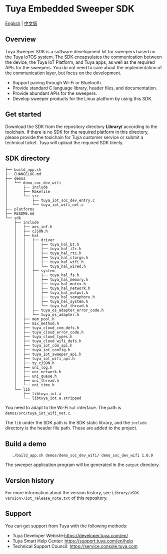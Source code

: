 # Tuya Embedded Sweeper SDK

[English](README.md) | [中文版](README_cn.md)

## Overview

Tuya Sweeper SDK is a software development kit for sweepers based on the Tuya IoTOS system. The SDK encapsulates the communication between the device, the Tuya IoT Platform, and Tuya apps, as well as the required APIs for the sweepers. You do not need to care about the implementation of the communication layer, but focus on the development.

* Support pairing through Wi-Fi or Bluetooth.
* Provide standard C language library, header files, and documentation.
* Provide abundant APIs for the sweepers.
* Develop sweeper products for the Linux platform by using this SDK.

## Get started

Download the SDK from the repository directory **Library/<SDK version>** according to the toolchain. If there is no SDK for the required platform in this directory, please provide the toolchain for Tuya customer service or submit a technical ticket. Tuya will upload the required SDK timely.


## SDK directory

```
├── build_app.sh
├── CHANGELOG.md
├── demos
│   └── demo_soc_dev_wifi
│       ├── include
│       ├── Makefile
│       └── src
│           ├── tuya_iot_soc_dev_entry.c
│           └── tuya_iot_wifi_net.c
├── platforms
├── README.md
└── sdk
    ├── include
    │   ├── aes_inf.h
    │   ├── cJSON.h
    │   ├── hal
    │   │   ├── driver
    │   │   │   ├── tuya_hal_bt.h
    │   │   │   ├── tuya_hal_i2c.h
    │   │   │   ├── tuya_hal_rtc.h
    │   │   │   ├── tuya_hal_storge.h
    │   │   │   ├── tuya_hal_wifi.h
    │   │   │   └── tuya_hal_wired.h
    │   │   ├── system
    │   │   │   ├── tuya_hal_fs.h
    │   │   │   ├── tuya_hal_memory.h
    │   │   │   ├── tuya_hal_mutex.h
    │   │   │   ├── tuya_hal_network.h
    │   │   │   ├── tuya_hal_output.h
    │   │   │   ├── tuya_hal_semaphore.h
    │   │   │   ├── tuya_hal_system.h
    │   │   │   └── tuya_hal_thread.h
    │   │   ├── tuya_os_adapter_error_code.h
    │   │   └── tuya_os_adapter.h
    │   ├── mem_pool.h
    │   ├── mix_method.h
    │   ├── tuya_cloud_com_defs.h
    │   ├── tuya_cloud_error_code.h
    │   ├── tuya_cloud_types.h
    │   ├── tuya_cloud_wifi_defs.h
    │   ├── tuya_iot_com_api.h
    │   ├── tuya_iot_config.h
    │   ├── tuya_iot_sweeper_api.h
    │   ├── tuya_iot_wifi_api.h
    │   ├── ty_cJSON.h
    │   ├── uni_log.h
    │   ├── uni_network.h
    │   ├── uni_queue.h
    │   ├── uni_thread.h
    │   └── uni_time.h
    └── lib
        ├── libtuya_iot.a
        └── libtuya_iot.a.stripped
```

You need to adapt to the Wi-Fi `hal` interface. The path is `demos/src/tuya_iot_wifi_net.c`.

The `lib` under the SDK path is the SDK static library, and the `include` directory is the header file path. These are added to the project.

## Build a demo

 ```
    ./build_app.sh demos/demo_soc_dev_wifi/ demo_soc_dev_wifi 1.0.0
 ```
 
 The sweeper application program will be generated in the `output` directory.
 
## Version history

For more information about the version history, see `Library/<SDK version>/iot_release_note.txt` of this repository.

## Support

You can get support from Tuya with the following methods:

- Tuya Developer Webiste:https://developer.tuya.com/en/
- Tuya Smart Help Center: https://support.tuya.com/en/help
- Technical Support Council: https://service.console.tuya.com


